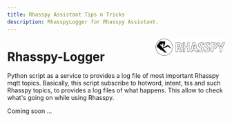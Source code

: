```yaml
---
title: Rhasspy Assistant Tips n Tricks
description: RhasspyLogger for Rhasspy Assistant.
---
```


<img align="right" src="../images/rhasspyLogoLong.png" width="160" style="top: 15px">

# Rhasspy-Logger

Python script as a service to provides a log file of most important Rhasspy mqtt topics.
Basically, this script subscribe to hotword, intent, tss and such Rhasspy topics, to provides a log files of what happens.
This allow to check what's going on while using Rhasspy.

Coming soon ...

